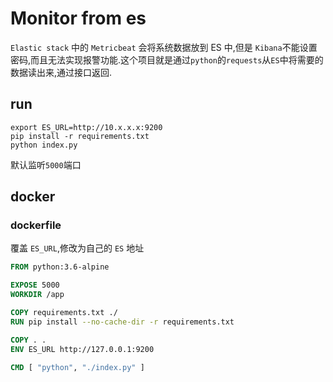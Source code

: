 # Monitor from es
`Elastic stack` 中的 `Metricbeat` 会将系统数据放到 ES 中,但是 `Kibana`不能设置密码,而且无法实现报警功能.这个项目就是通过`python`的`requests`从`ES`中将需要的数据读出来,通过接口返回.

## run
```
export ES_URL=http://10.x.x.x:9200
pip install -r requirements.txt
python index.py
```
默认监听`5000`端口

## docker
### dockerfile
覆盖 `ES_URL`,修改为自己的 `ES` 地址
```dockerfile
FROM python:3.6-alpine

EXPOSE 5000
WORKDIR /app

COPY requirements.txt ./
RUN pip install --no-cache-dir -r requirements.txt

COPY . .
ENV ES_URL http://127.0.0.1:9200

CMD [ "python", "./index.py" ]
```

